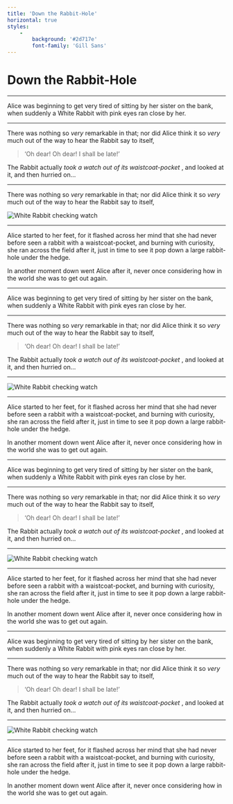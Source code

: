 ```yaml
---
title: 'Down the Rabbit-Hole'
horizontal: true
styles:
    -
        background: '#2d717e'
        font-family: 'Gill Sans'
---
```


# Down the Rabbit-Hole

***

Alice was beginning to get very tired of sitting by her sister on the bank, when suddenly a White Rabbit with pink eyes ran close by her.

***

There was nothing so *very* remarkable in that; nor did Alice think it so *very* much out of the way to hear the Rabbit say to itself,

> ‘Oh dear! Oh dear! I shall be late!’

The Rabbit actually *took a watch out of its waistcoat-pocket* , and looked at it, and then hurried on...

***

There was nothing so *very* remarkable in that; nor did Alice think it so *very* much out of the way to hear the Rabbit say to itself,

![White Rabbit checking watch](https://vignette1.wikia.nocookie.net/disney/images/c/c9/Tumblr_mvvwp4QVau1qhcrb0o1_1280.jpg/revision/latest?cb=20131108181614 "White Rabbit checking watch")

***

Alice started to her feet, for it flashed across her mind that she had never before seen a rabbit with a waistcoat-pocket, and burning with curiosity, she ran across the field after it, just in time to see it pop down a large rabbit-hole under the hedge.

In another moment down went Alice after it, never once considering how in the world she was to get out again.

***

Alice was beginning to get very tired of sitting by her sister on the bank, when suddenly a White Rabbit with pink eyes ran close by her.

***

There was nothing so *very* remarkable in that; nor did Alice think it so *very* much out of the way to hear the Rabbit say to itself,

> ‘Oh dear! Oh dear! I shall be late!’

The Rabbit actually *took a watch out of its waistcoat-pocket* , and looked at it, and then hurried on...

***

<a name="img22"></a>

![White Rabbit checking watch](https://vignette1.wikia.nocookie.net/disney/images/c/c9/Tumblr_mvvwp4QVau1qhcrb0o1_1280.jpg/revision/latest?cb=20131108181614 "White Rabbit checking watch")

***

Alice started to her feet, for it flashed across her mind that she had never before seen a rabbit with a waistcoat-pocket, and burning with curiosity, she ran across the field after it, just in time to see it pop down a large rabbit-hole under the hedge.

In another moment down went Alice after it, never once considering how in the world she was to get out again.

***

Alice was beginning to get very tired of sitting by her sister on the bank, when suddenly a White Rabbit with pink eyes ran close by her.

***

There was nothing so *very* remarkable in that; nor did Alice think it so *very* much out of the way to hear the Rabbit say to itself,

> ‘Oh dear! Oh dear! I shall be late!’

The Rabbit actually *took a watch out of its waistcoat-pocket* , and looked at it, and then hurried on...

***

<a name="img22"></a>

![White Rabbit checking watch](https://vignette1.wikia.nocookie.net/disney/images/c/c9/Tumblr_mvvwp4QVau1qhcrb0o1_1280.jpg/revision/latest?cb=20131108181614 "White Rabbit checking watch")

***

Alice started to her feet, for it flashed across her mind that she had never before seen a rabbit with a waistcoat-pocket, and burning with curiosity, she ran across the field after it, just in time to see it pop down a large rabbit-hole under the hedge.

In another moment down went Alice after it, never once considering how in the world she was to get out again.

***

Alice was beginning to get very tired of sitting by her sister on the bank, when suddenly a White Rabbit with pink eyes ran close by her.

---

There was nothing so *very* remarkable in that; nor did Alice think it so *very* much out of the way to hear the Rabbit say to itself,

> ‘Oh dear! Oh dear! I shall be late!’

The Rabbit actually *took a watch out of its waistcoat-pocket* , and looked at it, and then hurried on...

***

<a name="img22"></a>

![White Rabbit checking watch](https://vignette1.wikia.nocookie.net/disney/images/c/c9/Tumblr_mvvwp4QVau1qhcrb0o1_1280.jpg/revision/latest?cb=20131108181614 "White Rabbit checking watch")

***

Alice started to her feet, for it flashed across her mind that she had never before seen a rabbit with a waistcoat-pocket, and burning with curiosity, she ran across the field after it, just in time to see it pop down a large rabbit-hole under the hedge.

In another moment down went Alice after it, never once considering how in the world she was to get out again.
